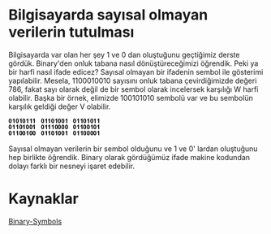 # Bilgisayarda sayısal olmayan verilerin tutulması

Bilgisayarda var olan her şey 1 ve 0 dan oluştuğunu geçtiğimiz derste gördük. Binary'den onluk tabana nasıl dönüştüreceğimizi öğrendik. Peki ya bir harfi nasıl ifade edicez? Sayısal olmayan bir ifadenin sembol ile gösterimi yapılabilir. Mesela, 1100010010 sayısını onluk tabana çevirdiğimizde değeri 786, fakat sayı olarak değil de bir sembol olarak incelersek karşılığı W harfi olabilir. Başka bir örnek, elimizde 100101010 sembolü var ve bu sembolün karşılık geldiği değer V olabilir. 

![Binary-Symbol](https://raw.githubusercontent.com/Kodluyoruz/taskforce/main/veri-yapilari-algoritmalar/sayisal-olmayan/figures/binary-symbol.gif)

Sayısal olmayan verilerin bir sembol olduğunu ve 1 ve 0' lardan oluştuğunu hep birlikte öğrendik. Binary olarak gördüğümüz ifade makine kodundan dolayı farklı bir nesneyi işaret edebilir.

# Kaynaklar

[Binary-Symbols](https://en.wikipedia.org/wiki/Binary_code)